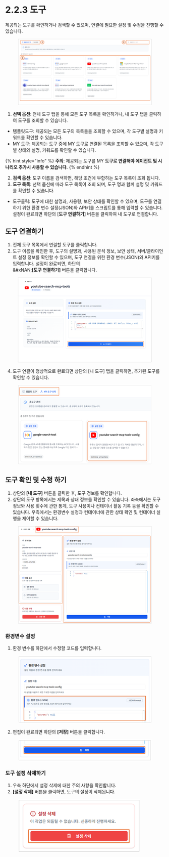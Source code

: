 # 2.2.3 도구

제공되는 도구를 확인하거나 검색할 수 있으며, 연결에 필요한 설정 및 수정을 진행할 수 있습니다.

<figure><img src="../../.gitbook/assets/image (1) (1) (1) (1) (1).png" alt=""><figcaption></figcaption></figure>

1. **선택 옵션**: 전체 도구 탭을 통해 모든 도구 목록을 확인하거나, 내 도구 탭을 클릭하여 도구를 조회할 수 있습니다.

* 템플릿도구: 제공되는 모든 도구의 목록들을 조회할 수 있으며, 각 도구별 설명과 키워드를 확인할 수 있습니다.
* MY 도구: 제공되는 도구 중에 MY 도구로 연결된 목록을 조회할 수 있으며, 각 도구 별 상태와 설명, 키워드를 확인할 수 있습니다.

{% hint style="info" %}
**주의**: 제공되는 도구를 MY **도구로 연결해야 에이전트 및 시나리오 추가시 사용할 수 있습니다.**
{% endhint %}

2. **검색 옵션**: 도구 이름을 검색하면, 해당 조건에 부합하는 도구 목록이 조회 됩니다.
3. **도구 목록**: 선택 옵션에 따라 도구 목록이 조회 되며, 도구 명과 함께 설명 및 키워드를 확인할 수 있습니다.

* 도구클릭: 도구에 대한 설명과, 사용량, 보안 상태를 확인할 수 있으며, 도구를 연결하기 위한 환경 변수 설정(JSON)와 API키를 스크립트를 통해 입력할 수 있습니다. 설정이 완료되면 하단의 \[**도구 연결하기]** 버튼을 클릭하여 내 도구로 연결합니다.&#x20;



## **도구 연결하기**

1. 전체 도구 목록에서 연결할 도구를 클릭합니다.
2. 도구 이름을 확인한 후, 도구의 설명과, 사용된 분석 정보, 보안 상태, 서버/클라이언트 설정 정보를 확인할 수 있으며, 도구 연결을 위한 환경 변수(JSON)와 API키를 입력합니다. 설정이 완료되면, 하단의 \
   &#xNAN;**\[도구 연결하기]** 버튼을 클릭합니다.

<figure><img src="../../.gitbook/assets/image (2) (1) (1).png" alt=""><figcaption></figcaption></figure>

4. 도구 연결이 정상적으로 완료되면 상단의 \[내 도구] 탭을 클릭하면, 추가된 도구를 확인할  수 있습니다.

<figure><img src="../../.gitbook/assets/image (1) (1) (1) (1) (1) (1).png" alt=""><figcaption></figcaption></figure>



## **도구 확인 및 수정 하기**

1. 상단의 **\[내 도구]** 버튼을 클릭한 후, 도구 정보를 확인합니다.
2. 상단의 도구 항목에서는 제목과 상태 정보를 확인할 수 있습니다. 좌측에서는 도구 정보와 사용 횟수에 관한 통계, 도구 사용이나 컨테이너 활동 기록 등을 확인할 수 있습니다. 우측에서는 환경변수 설정과 컨테이너에 관한 상태 확인 및 컨테이너 실행을 제어할 수 있습니다.

<figure><img src="../../.gitbook/assets/image (1) (1) (1) (1) (1) (1) (1) (1) (1).png" alt=""><figcaption></figcaption></figure>

### **환경변수 설정**

1. 환경 변수를 하단에서 수정할 코드를 입력합니다.

<div align="left"><figure><img src="../../.gitbook/assets/image (4) (1).png" alt=""><figcaption></figcaption></figure></div>

2. 편집이 완료되면 하단의 **\[저장]** 버튼을 클릭합니다.&#x20;

<div align="left"><figure><img src="../../.gitbook/assets/image (8).png" alt=""><figcaption></figcaption></figure></div>

### **도구 설정 삭제하기**

1. 우측 하단에서 설정 삭제에 대한 주의 사항을 확인합니다.
2. **\[설정 삭제]** 버튼을 클릭하면, 도구의 설정이 삭제됩니다.

<div align="left"><figure><img src="../../.gitbook/assets/image (337).png" alt=""><figcaption></figcaption></figure></div>
